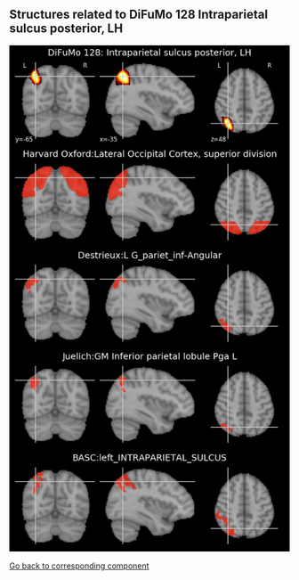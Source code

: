 


## Structures related to DiFuMo 128 Intraparietal sulcus posterior, LH

![7](7.jpg "Structures related to DiFuMo 128 Intraparietal sulcus posterior, LH")

[Go back to corresponding component](https://parietal-inria.github.io/DiFuMo/128/html/7.html)